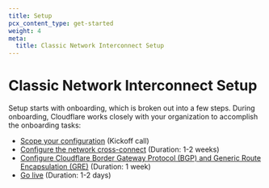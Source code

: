```yaml
---
title: Setup
pcx_content_type: get-started
weight: 4
meta:
  title: Classic Network Interconnect Setup
---
```


# Classic Network Interconnect Setup

Setup starts with onboarding, which is broken out into a few steps. During onboarding, Cloudflare works closely with your organization to accomplish the onboarding tasks:
- [Scope your configuration](/network-interconnect/set-up-cni/scope-config/) (Kickoff call)
- [Configure the network cross-connect](/network-interconnect/set-up-cni/configure-cross-connect/) (Duration: 1-2 weeks)
- [Configure Cloudflare Border Gateway Protocol (BGP) and Generic Route Encapsulation (GRE)](/network-interconnect/set-up-cni/configure-bgp/) (Duration: 1 week)
- [Go live](/network-interconnect/set-up-cni/configure-bgp/#go-live) (Duration: 1-2 days)
